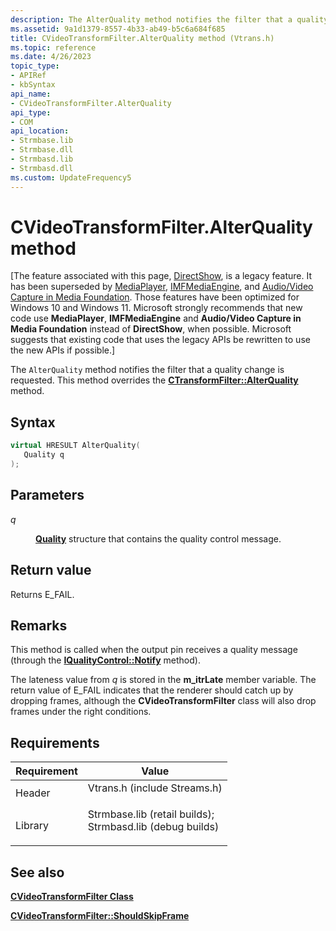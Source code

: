 ```yaml
---
description: The AlterQuality method notifies the filter that a quality change is requested. This method overrides the CTransformFilter::AlterQuality method.
ms.assetid: 9a1d1379-8557-4b33-ab49-b5c6a684f685
title: CVideoTransformFilter.AlterQuality method (Vtrans.h)
ms.topic: reference
ms.date: 4/26/2023
topic_type: 
- APIRef
- kbSyntax
api_name: 
- CVideoTransformFilter.AlterQuality
api_type: 
- COM
api_location: 
- Strmbase.lib
- Strmbase.dll
- Strmbasd.lib
- Strmbasd.dll
ms.custom: UpdateFrequency5
---
```


# CVideoTransformFilter.AlterQuality method

\[The feature associated with this page, [DirectShow](/windows/win32/directshow/directshow), is a legacy feature. It has been superseded by [MediaPlayer](/uwp/api/Windows.Media.Playback.MediaPlayer), [IMFMediaEngine](/windows/win32/api/mfmediaengine/nn-mfmediaengine-imfmediaengine), and [Audio/Video Capture in Media Foundation](windows/win32/medfound/audio-video-capture-in-media-foundation). Those features have been optimized for Windows 10 and Windows 11. Microsoft strongly recommends that new code use **MediaPlayer**, **IMFMediaEngine** and **Audio/Video Capture in Media Foundation** instead of **DirectShow**, when possible. Microsoft suggests that existing code that uses the legacy APIs be rewritten to use the new APIs if possible.\]

The `AlterQuality` method notifies the filter that a quality change is requested. This method overrides the [**CTransformFilter::AlterQuality**](ctransformfilter-alterquality.md) method.

## Syntax


```C++
virtual HRESULT AlterQuality(
   Quality q
);
```



## Parameters

<dl> <dt>

*q* 
</dt> <dd>

[**Quality**](/windows/win32/api/strmif/ns-strmif-quality) structure that contains the quality control message.

</dd> </dl>

## Return value

Returns E\_FAIL.

## Remarks

This method is called when the output pin receives a quality message (through the [**IQualityControl::Notify**](/windows/desktop/api/Strmif/nf-strmif-iqualitycontrol-notify) method).

The lateness value from *q* is stored in the **m\_itrLate** member variable. The return value of E\_FAIL indicates that the renderer should catch up by dropping frames, although the **CVideoTransformFilter** class will also drop frames under the right conditions.

## Requirements



| Requirement | Value |
|--------------------|--------------------------------------------------------------------------------------------------------------------------------------------------------------------------------------------|
| Header<br/>  | <dl> <dt>Vtrans.h (include Streams.h)</dt> </dl>                                                                                    |
| Library<br/> | <dl> <dt>Strmbase.lib (retail builds); </dt> <dt>Strmbasd.lib (debug builds)</dt> </dl> |



## See also

<dl> <dt>

[**CVideoTransformFilter Class**](cvideotransformfilter.md)
</dt> <dt>

[**CVideoTransformFilter::ShouldSkipFrame**](cvideotransformfilter-shouldskipframe.md)
</dt> </dl>

 

 




